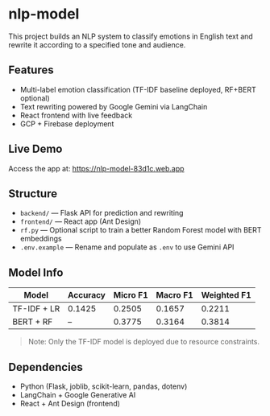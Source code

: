 # nlp-model

This project builds an NLP system to classify emotions in English text and rewrite it according to a specified tone and audience.

## Features

- Multi-label emotion classification (TF-IDF baseline deployed, RF+BERT optional)
- Text rewriting powered by Google Gemini via LangChain
- React frontend with live feedback
- GCP + Firebase deployment

## Live Demo

Access the app at: https://nlp-model-83d1c.web.app

## Structure

- `backend/` — Flask API for prediction and rewriting
- `frontend/` — React app (Ant Design)
- `rf.py` — Optional script to train a better Random Forest model with BERT embeddings
- `.env.example` — Rename and populate as `.env` to use Gemini API

## Model Info

| Model       | Accuracy | Micro F1 | Macro F1 | Weighted F1 |
| ----------- | -------- | -------- | -------- | ----------- |
| TF-IDF + LR | 0.1425   | 0.2505   | 0.1657   | 0.2211      |
| BERT + RF   | –        | 0.3775   | 0.3164   | 0.3814      |

> Note: Only the TF-IDF model is deployed due to resource constraints.

## Dependencies

- Python (Flask, joblib, scikit-learn, pandas, dotenv)
- LangChain + Google Generative AI
- React + Ant Design (frontend)
